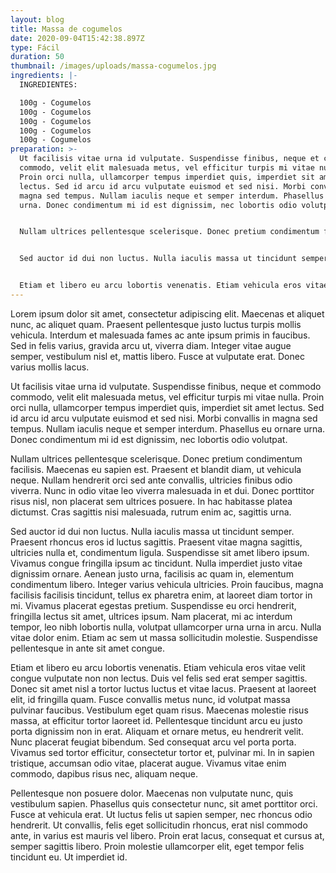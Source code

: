 ```yaml
---
layout: blog
title: Massa de cogumelos
date: 2020-09-04T15:42:38.897Z
type: Fácil
duration: 50
thumbnail: /images/uploads/massa-cogumelos.jpg
ingredients: |-
  INGREDIENTES:

  100g - Cogumelos
  100g - Cogumelos
  100g - Cogumelos
  100g - Cogumelos
  100g - Cogumelos
preparation: >-
  Ut facilisis vitae urna id vulputate. Suspendisse finibus, neque et commodo
  commodo, velit elit malesuada metus, vel efficitur turpis mi vitae nulla.
  Proin orci nulla, ullamcorper tempus imperdiet quis, imperdiet sit amet
  lectus. Sed id arcu id arcu vulputate euismod et sed nisi. Morbi convallis in
  magna sed tempus. Nullam iaculis neque et semper interdum. Phasellus eu ornare
  urna. Donec condimentum mi id est dignissim, nec lobortis odio volutpat.


  Nullam ultrices pellentesque scelerisque. Donec pretium condimentum facilisis. Maecenas eu sapien est. Praesent et blandit diam, ut vehicula neque. Nullam hendrerit orci sed ante convallis, ultricies finibus odio viverra. Nunc in odio vitae leo viverra malesuada in et dui. Donec porttitor risus nisl, non placerat sem ultrices posuere. In hac habitasse platea dictumst. Cras sagittis nisi malesuada, rutrum enim ac, sagittis urna.


  Sed auctor id dui non luctus. Nulla iaculis massa ut tincidunt semper. Praesent rhoncus eros id luctus sagittis. Praesent vitae magna sagittis, ultricies nulla et, condimentum ligula. Suspendisse sit amet libero ipsum. Vivamus congue fringilla ipsum ac tincidunt. Nulla imperdiet justo vitae dignissim ornare. Aenean justo urna, facilisis ac quam in, elementum condimentum libero. Integer varius vehicula ultricies. Proin faucibus, magna facilisis facilisis tincidunt, tellus ex pharetra enim, at laoreet diam tortor in mi. Vivamus placerat egestas pretium. Suspendisse eu orci hendrerit, fringilla lectus sit amet, ultrices ipsum. Nam placerat, mi ac interdum tempor, leo nibh lobortis nulla, volutpat ullamcorper urna urna in arcu. Nulla vitae dolor enim. Etiam ac sem ut massa sollicitudin molestie. Suspendisse pellentesque in ante sit amet congue.


  Etiam et libero eu arcu lobortis venenatis. Etiam vehicula eros vitae velit congue vulputate non non lectus. Duis vel felis sed erat semper sagittis. Donec sit amet nisl a tortor luctus luctus et vitae lacus. Praesent at laoreet elit, id fringilla quam. Fusce convallis metus nunc, id volutpat massa pulvinar faucibus. Vestibulum eget quam risus. Maecenas molestie risus massa, at efficitur tortor laoreet id. Pellentesque tincidunt arcu eu justo porta dignissim non in erat. Aliquam et ornare metus, eu hendrerit velit. Nunc placerat feugiat bibendum. Sed consequat arcu vel porta porta. Vivamus sed tortor efficitur, consectetur tortor et, pulvinar mi. In in sapien tristique, accumsan odio vitae, placerat augue. Vivamus vitae enim commodo, dapibus risus nec, aliquam neque.
---
```

Lorem ipsum dolor sit amet, consectetur adipiscing elit. Maecenas et aliquet nunc, ac aliquet quam. Praesent pellentesque justo luctus turpis mollis vehicula. Interdum et malesuada fames ac ante ipsum primis in faucibus. Sed in felis varius, gravida arcu ut, viverra diam. Integer vitae augue semper, vestibulum nisl et, mattis libero. Fusce at vulputate erat. Donec varius mollis lacus.

Ut facilisis vitae urna id vulputate. Suspendisse finibus, neque et commodo commodo, velit elit malesuada metus, vel efficitur turpis mi vitae nulla. Proin orci nulla, ullamcorper tempus imperdiet quis, imperdiet sit amet lectus. Sed id arcu id arcu vulputate euismod et sed nisi. Morbi convallis in magna sed tempus. Nullam iaculis neque et semper interdum. Phasellus eu ornare urna. Donec condimentum mi id est dignissim, nec lobortis odio volutpat.

Nullam ultrices pellentesque scelerisque. Donec pretium condimentum facilisis. Maecenas eu sapien est. Praesent et blandit diam, ut vehicula neque. Nullam hendrerit orci sed ante convallis, ultricies finibus odio viverra. Nunc in odio vitae leo viverra malesuada in et dui. Donec porttitor risus nisl, non placerat sem ultrices posuere. In hac habitasse platea dictumst. Cras sagittis nisi malesuada, rutrum enim ac, sagittis urna.

Sed auctor id dui non luctus. Nulla iaculis massa ut tincidunt semper. Praesent rhoncus eros id luctus sagittis. Praesent vitae magna sagittis, ultricies nulla et, condimentum ligula. Suspendisse sit amet libero ipsum. Vivamus congue fringilla ipsum ac tincidunt. Nulla imperdiet justo vitae dignissim ornare. Aenean justo urna, facilisis ac quam in, elementum condimentum libero. Integer varius vehicula ultricies. Proin faucibus, magna facilisis facilisis tincidunt, tellus ex pharetra enim, at laoreet diam tortor in mi. Vivamus placerat egestas pretium. Suspendisse eu orci hendrerit, fringilla lectus sit amet, ultrices ipsum. Nam placerat, mi ac interdum tempor, leo nibh lobortis nulla, volutpat ullamcorper urna urna in arcu. Nulla vitae dolor enim. Etiam ac sem ut massa sollicitudin molestie. Suspendisse pellentesque in ante sit amet congue.

Etiam et libero eu arcu lobortis venenatis. Etiam vehicula eros vitae velit congue vulputate non non lectus. Duis vel felis sed erat semper sagittis. Donec sit amet nisl a tortor luctus luctus et vitae lacus. Praesent at laoreet elit, id fringilla quam. Fusce convallis metus nunc, id volutpat massa pulvinar faucibus. Vestibulum eget quam risus. Maecenas molestie risus massa, at efficitur tortor laoreet id. Pellentesque tincidunt arcu eu justo porta dignissim non in erat. Aliquam et ornare metus, eu hendrerit velit. Nunc placerat feugiat bibendum. Sed consequat arcu vel porta porta. Vivamus sed tortor efficitur, consectetur tortor et, pulvinar mi. In in sapien tristique, accumsan odio vitae, placerat augue. Vivamus vitae enim commodo, dapibus risus nec, aliquam neque.

Pellentesque non posuere dolor. Maecenas non vulputate nunc, quis vestibulum sapien. Phasellus quis consectetur nunc, sit amet porttitor orci. Fusce at vehicula erat. Ut luctus felis ut sapien semper, nec rhoncus odio hendrerit. Ut convallis, felis eget sollicitudin rhoncus, erat nisl commodo ante, in varius est mauris vel libero. Proin erat lacus, consequat et cursus at, semper sagittis libero. Proin molestie ullamcorper elit, eget tempor felis tincidunt eu. Ut imperdiet id.
